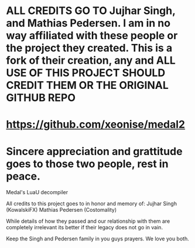 # ALL CREDITS GO TO Jujhar Singh, and Mathias Pedersen. I am in no way affiliated with these people or the project they created. This is a fork of their creation, any and ALL USE OF THIS PROJECT SHOULD CREDIT THEM OR THE ORIGINAL GITHUB REPO
# https://github.com/xeonise/medal2
# Sincere appreciation and grattitude goes to those two people, rest in peace.

Medal's LuaU decompiler

All credits to this project goes to in honor and memory of:
Jujhar Singh (KowalskiFX)
Mathias Pedersen (Costomality)

While details of how they passed and our relationship with them are completely irrelevant its better if their legacy 
does not go in vain. 

Keep the Singh and Pedersen family in you guys prayers.
We love you both.
